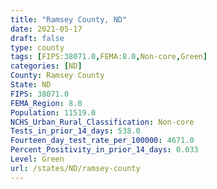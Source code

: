 ```yaml
---
title: "Ramsey County, ND"
date: 2021-05-17
draft: false
type: county
tags: [FIPS:38071.0,FEMA:8.0,Non-core,Green]
categories: [ND]
County: Ramsey County
State: ND
FIPS: 38071.0
FEMA_Region: 8.0
Population: 11519.0
NCHS_Urban_Rural_Classification: Non-core
Tests_in_prior_14_days: 538.0
Fourteen_day_test_rate_per_100000: 4671.0
Percent_Positivity_in_prior_14_days: 0.033
Level: Green
url: /states/ND/ramsey-county
---
```



